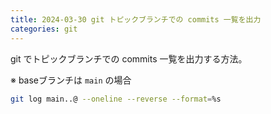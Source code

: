 ```yaml
---
title: 2024-03-30 git トピックブランチでの commits 一覧を出力
categories: git
---
```


git でトピックブランチでの commits 一覧を出力する方法。

※ baseブランチは `main` の場合

```bash
git log main..@ --oneline --reverse --format=%s
```
